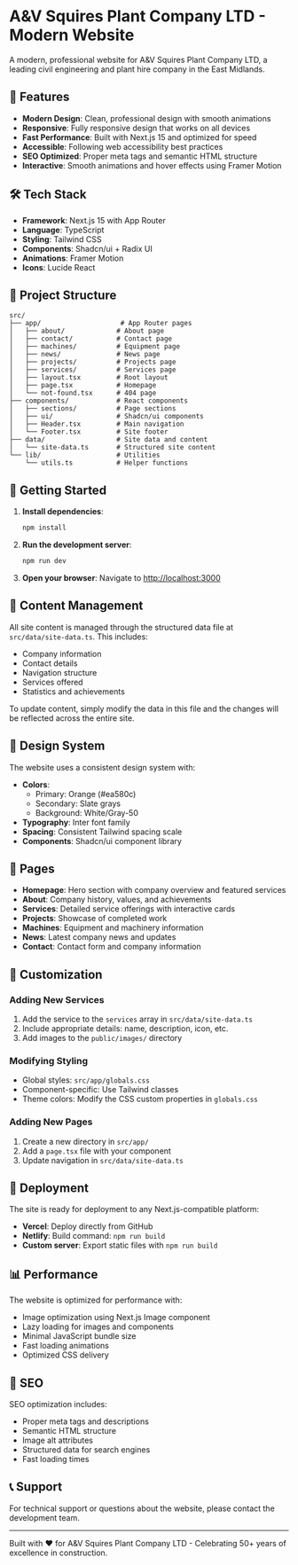 # A&V Squires Plant Company LTD - Modern Website

A modern, professional website for A&V Squires Plant Company LTD, a leading civil engineering and plant hire company in the East Midlands.

## 🌟 Features

- **Modern Design**: Clean, professional design with smooth animations
- **Responsive**: Fully responsive design that works on all devices
- **Fast Performance**: Built with Next.js 15 and optimized for speed
- **Accessible**: Following web accessibility best practices
- **SEO Optimized**: Proper meta tags and semantic HTML structure
- **Interactive**: Smooth animations and hover effects using Framer Motion

## 🛠️ Tech Stack

- **Framework**: Next.js 15 with App Router
- **Language**: TypeScript
- **Styling**: Tailwind CSS
- **Components**: Shadcn/ui + Radix UI
- **Animations**: Framer Motion
- **Icons**: Lucide React

## 📁 Project Structure

```
src/
├── app/                    # App Router pages
│   ├── about/             # About page
│   ├── contact/           # Contact page
│   ├── machines/          # Equipment page
│   ├── news/              # News page
│   ├── projects/          # Projects page
│   ├── services/          # Services page
│   ├── layout.tsx         # Root layout
│   ├── page.tsx           # Homepage
│   └── not-found.tsx      # 404 page
├── components/            # React components
│   ├── sections/          # Page sections
│   ├── ui/                # Shadcn/ui components
│   ├── Header.tsx         # Main navigation
│   └── Footer.tsx         # Site footer
├── data/                  # Site data and content
│   └── site-data.ts       # Structured site content
└── lib/                   # Utilities
    └── utils.ts           # Helper functions
```

## 🚀 Getting Started

1. **Install dependencies**:
   ```bash
   npm install
   ```

2. **Run the development server**:
   ```bash
   npm run dev
   ```

3. **Open your browser**:
   Navigate to [http://localhost:3000](http://localhost:3000)

## 📝 Content Management

All site content is managed through the structured data file at `src/data/site-data.ts`. This includes:

- Company information
- Contact details
- Navigation structure
- Services offered
- Statistics and achievements

To update content, simply modify the data in this file and the changes will be reflected across the entire site.

## 🎨 Design System

The website uses a consistent design system with:

- **Colors**: 
  - Primary: Orange (#ea580c)
  - Secondary: Slate grays
  - Background: White/Gray-50
- **Typography**: Inter font family
- **Spacing**: Consistent Tailwind spacing scale
- **Components**: Shadcn/ui component library

## 📱 Pages

- **Homepage**: Hero section with company overview and featured services
- **About**: Company history, values, and achievements
- **Services**: Detailed service offerings with interactive cards
- **Projects**: Showcase of completed work
- **Machines**: Equipment and machinery information
- **News**: Latest company news and updates
- **Contact**: Contact form and company information

## 🔧 Customization

### Adding New Services
1. Add the service to the `services` array in `src/data/site-data.ts`
2. Include appropriate details: name, description, icon, etc.
3. Add images to the `public/images/` directory

### Modifying Styling
- Global styles: `src/app/globals.css`
- Component-specific: Use Tailwind classes
- Theme colors: Modify the CSS custom properties in `globals.css`

### Adding New Pages
1. Create a new directory in `src/app/`
2. Add a `page.tsx` file with your component
3. Update navigation in `src/data/site-data.ts`

## 🚀 Deployment

The site is ready for deployment to any Next.js-compatible platform:

- **Vercel**: Deploy directly from GitHub
- **Netlify**: Build command: `npm run build`
- **Custom server**: Export static files with `npm run build`

## 📊 Performance

The website is optimized for performance with:
- Image optimization using Next.js Image component
- Lazy loading for images and components
- Minimal JavaScript bundle size
- Fast loading animations
- Optimized CSS delivery

## 🎯 SEO

SEO optimization includes:
- Proper meta tags and descriptions
- Semantic HTML structure
- Image alt attributes
- Structured data for search engines
- Fast loading times

## 📞 Support

For technical support or questions about the website, please contact the development team.

---

Built with ❤️ for A&V Squires Plant Company LTD - Celebrating 50+ years of excellence in construction.